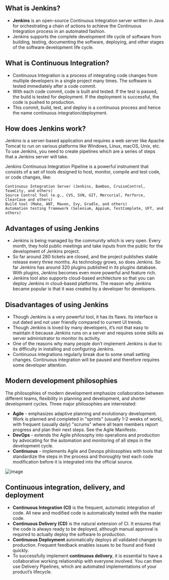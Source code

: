 

## What is Jenkins?
* **Jenkins** is an open-source Continuous Integration server written in Java for orchestrating a chain of actions to achieve the Continuous Integration process in an automated fashion.
* Jenkins supports the complete development life cycle of software from building, testing, documenting the software, deploying, and other stages of the software development life cycle.


## What is Continuous Integration?
* Continuous Integration is a process of integrating code changes from multiple developers in a single project many times. The software is tested immediately after a code commit. 
* With each code commit, code is built and tested. If the test is passed, the build is tested for deployment. If the deployment is successful, the code is pushed to production.
* This commit, build, test, and deploy is a continuous process and hence the name continuous integration/deployment.

## How does Jenkins work?
Jenkins is a server-based application and requires a web server like Apache Tomcat to run on various platforms like Windows, Linux, macOS, Unix, etc. To use Jenkins, you need to create pipelines which are a series of steps that a Jenkins server will take. 

Jenkins Continuous Integration Pipeline is a powerful instrument that consists of a set of tools designed to host, monitor, compile and test code, or code changes, like:

```
Continuous Integration Server (Jenkins, Bamboo, CruiseControl, TeamCity, and others)
Source Control Tool (e.g., CVS, SVN, GIT, Mercurial, Perforce, ClearCase and others)
Build tool (Make, ANT, Maven, Ivy, Gradle, and others)
Automation testing framework (Selenium, Appium, TestComplete, UFT, and others) 
```

## Advantages of using Jenkins
* Jenkins is being managed by the community which is very open. Every month, they hold public meetings and take inputs from the public for the development of Jenkins project.
* So far around 280 tickets are closed, and the project publishes stable release every three months.
As technology grows, so does Jenkins. So far Jenkins has around 320 plugins published in its plugins database. With plugins, Jenkins becomes even more powerful and feature rich.
* Jenkins tool also supports cloud-based architecture so that you can deploy Jenkins in cloud-based platforms.
The reason why Jenkins became popular is that it was created by a developer for developers.

## Disadvantages of using Jenkins
* Though Jenkins is a very powerful tool, it has its flaws.
Its interface is out dated and not user friendly compared to current UI trends.
* Though Jenkins is loved by many developers, it’s not that easy to maintain it because Jenkins runs on a server and requires some skills as server administrator to monitor its activity.
* One of the reasons why many people don’t implement Jenkins is due to its difficulty in installing and configuring Jenkins.
* Continuous integrations regularly break due to some small setting changes. Continuous integration will be paused and therefore requires some developer attention.

## Modern development philosophies
The philosophies of modern development emphasize collaboration between different teams, flexibility in planning and development, and shorter development cycles. Three major philosophies are interrelated:
* **Agile** - emphasizes adaptive planning and evolutionary development. Work is planned and completed in "sprints" (usually 1-2 weeks of work), with frequent (usually daily) "scrums" where all team members report progress and plan their next steps. See the Agile Manifesto.
* **DevOps** - extends the Agile philosophy into operations and production by advocating for the automation and monitoring of all steps in the development cycle.  
* **Continuous** - implements Agile and Devops philosophies with tools that standardize the steps in the process and thoroughly test each code modification before it is integrated into the official source.

![image](https://user-images.githubusercontent.com/84156957/132910108-025bbdaa-605c-46b7-989e-47fa04ddde98.png)

## Continuous integration, delivery, and deployment
* **Continuous Integration (CI)** is the frequent, automatic integration of code. All new and modified code is automatically tested with the master code.
* **Continuous Delivery (CD)** is the natural extension of CI. It ensures that the code is always ready to be deployed, although manual approval is required to actually deploy the software to production.
* **Continuous Deployment** automatically deploys all validated changes to production. Frequent feedback enables issues to be found and fixed quickly.
* To successfully implement **continuous delivery**, it is essential to have a collaborative working relationship with everyone involved. You can then use Delivery Pipelines, which are automated implementations of your product’s lifecycle.




